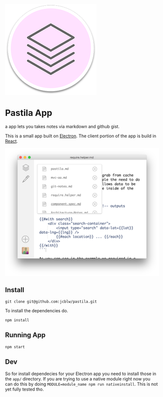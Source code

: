 ![pastila logo](./app/client/assets/pastila-logo.png)

# Pastila App

a app lets you takes notes via markdown and github gist.

This is a small app built on [Electron](https://github.com/atom/electron). The client portion of the app is build in [React](https://facebook.github.io/react/index.html).

![pastila logo](./app/client/assets/screenshot.png)

## Install

```shell
git clone git@github.com:jcblw/pastila.git
```

To install the dependencies do.

```shell
npm install
```

## Running App

```shell
npm start
```

## Dev

So for install dependecies for your Electron app you need to install those in the `app/` directory. If you are trying to use a native module right now you can do this by doing `MODULE=module_name npm run nativeinstall`. This is not yet fully tested tho.
